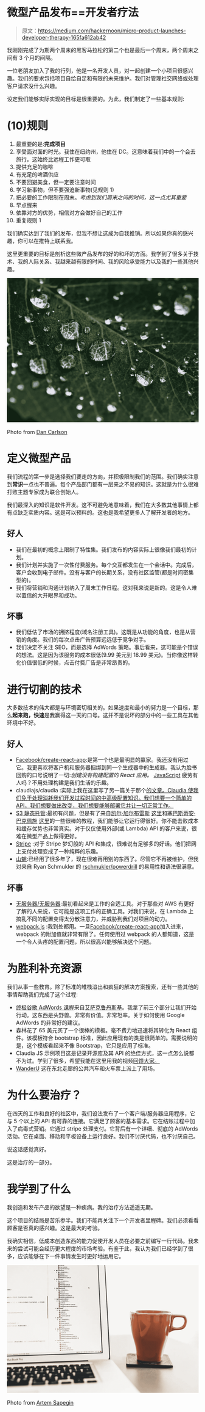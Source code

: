 # 微型产品发布==开发者疗法

> 原文：<https://medium.com/hackernoon/micro-product-launches-developer-therapy-165fa612ab42>

我刚刚完成了为期两个周末的黑客马拉松的第二个也是最后一个周末，两个周末之间有 3 个月的间隔。

一位老朋友加入了我的行列，他是一名开发人员，对一起创建一个小项目很感兴趣。我们的要求包括项目自给自足和有限的未来维护。我们对管理社交网络或处理客户请求没什么兴趣。

设定我们能够实际实现的目标是很重要的。为此，我们制定了一些基本规则:

# (10)规则

1.  最重要的是:**完成项目**
2.  享受面对面的时光。我住在纽约州，他住在 DC。这意味着我们中的一个会去旅行。这始终比远程工作更可取
3.  提供充足的咖啡
4.  有充足的啤酒供应
5.  不要回避美食，但一定要注意时间
6.  学习新事物，但不要强迫新事物(见规则 1)
7.  把必要的工作限制在周末。*考虑到我们周末之间的时间，这一点尤其重要*
8.  早点醒来
9.  依靠对方的优势，相信对方会做好自己的工作
10.  重复规则 1

我们确实达到了我们的发布，但我不想让这成为自我推销。所以如果你真的感兴趣，你可以在推特上联系我。

这里更重要的目标是剖析这些微产品发布的好的和坏的方面。我学到了很多关于技术、我的人际关系、我越来越有限的时间、我的风险承受能力以及我的一些其他兴趣。

![](img/f5dd4457e25df2cd2e4a49ac59db1185.png)

Photo from [Dan Carlson](https://unsplash.com/@dan_carl5on)

# 定义微型产品

我们流程的第一步是选择我们要走的方向，并积极限制我们的范围。我们确实注意到**常识**一点也不普遍。每个产品部门都有一层来之不易的知识。这就是为什么很难打败主题专家成为联合创始人。

我们最深入的知识是软件开发。这不可避免地意味着，我们在大多数其他事情上都有点缺乏实质内容。这是可以预料的。这也是我希望更多人了解开发者的地方。

## **好人**

*   我们在最初的概念上限制了特性集。我们发布的内容实际上很像我们最初的计划。
*   我们计划并实施了一次性付费服务。每个交互都发生在一个会话中。完成后，客户会收到电子邮件。没有与客户的长期关系，没有社区监管(都是时间密集型的)。
*   我们将营销和沟通计划纳入了周末工作日程。这对我来说是新的。这是令人难以置信的大开眼界和成功。

## 坏事

*   我们低估了市场的拥挤程度(域名注册工具)。这既是从功能的角度，也是从营销的角度。我们的每次点击广告预算远远低于竞争对手。
*   我们决定不关注 SEO，而是选择 AdWords 策略。事后看来，这可能是个错误的想法。这是因为该服务的成本很低(9.99 美元到 18.99 美元)。当你像这样转化价值很低的时候，点击付费广告是非常昂贵的。

# 进行切割的技术

大多数技术的伟大都是与环境密切相关的。如果速度和最小的努力是一个目标，那么**起来跑，快速**是我赢得这一天的口号。这并不是说坏的部分中的一些工具在其他环境中不好。

## 好人

*   [Facebook/create-react-app](https://github.com/facebook/create-react-app):是第一个也是最明显的赢家。我还没有用过它。我更喜欢将客户机和服务器捆绑到同一个生成器中的生成器。我认为脸书回购的口号说明了一切:*创建没有构建配置的 React 应用。* [JavaScript](https://hackernoon.com/tagged/javascript) 疲劳有人吗？不用处理构建是我们生活的乐趣。
*   claudiajs/claudia :实际上我在这里写了另一篇关于那个[的文章。Claudia 使我们免于处理消耗我们开发过程时间的中高级配置知识。我们想要一个简单的 API，我们想要做出改变，我们想要能够部署它并让一切正常工作。](https://hackernoon.com/get-up-and-running-with-aws-lambda-e7a5bdb62e7c)
*   [S3 静态托管](https://docs.aws.amazon.com/AmazonS3/latest/dev/WebsiteHosting.html):最初有问题，但是有了来自[凯尔·加尔布雷斯](https://medium.com/u/9c730136e183?source=post_page-----165fa612ab42--------------------------------) [这里](https://medium.freecodecamp.org/how-to-host-a-website-on-s3-without-getting-lost-in-the-sea-e2b82aa6cd38)和[塞巴斯蒂安·巴克佩施](https://medium.com/u/3a093c502a16?source=post_page-----165fa612ab42--------------------------------) [这里](/@sbuckpesch/setup-aws-s3-static-website-hosting-using-ssl-acm-34d41d32e394)的一些很棒的教程，我们能够让它运行得很好。你不能击败成本和缓存优势也非常真实。对于仅仅使用外部(或 Lambda) API 的客户来说，很难在微型产品上做得更好。
*   [Stripe](https://stripe.com/) :对于 Stripe 梦幻般的 API 和集成，很难说有足够多的好话。他们把网上支付处理变成了一种纯粹的乐趣。
*   [山魈](https://www.mandrill.com/):已经用了很多年了，现在很难再用别的东西了。尽管它不再被维护，但我对来自 Ryan Schmukler 的 [rschmukler/powerdrill](https://github.com/rschmukler/powerdrill) 的易用性和语法很满意。

## 坏事

*   [无服务器/无服务器](https://github.com/serverless/serverless):最初看起来是工作的合适工具。对于那些对 AWS 有更好了解的人来说，它可能是这项工作的正确工具。对我们来说，在 Lambda 上搞乱不同的配置变得太分散注意力，并威胁到我们对项目的动力。
*   [webpack.js](https://webpack.js.org/) :我到处都用。一旦[Facebook/create-react-app](https://github.com/facebook/create-react-app)加入进来，webpack 的附加值就非常有限了。任何使用过 webpack 的人都知道，这是一个令人头疼的配置问题，所以很高兴能够解决这个问题。

# 为胜利补充资源

我们从事一些教育。除了标准的堆栈溢出和疯狂的解决方案搜索，还有一些其他的事情帮助我们完成了这个过程:

*   [终极谷歌 AdWords 课程](https://www.udemy.com/the-ultimate-google-adwords-training-course)来自[艾萨克鲁丹斯基](https://medium.com/u/eecfe14c55b4?source=post_page-----165fa612ab42--------------------------------)。我拿了前三个部分让我们开始行动。这东西是头野兽。非常有价值。非常坦率。关于如何使用 Google AdWords 的非常好的建议。
*   森林花了 65 美元买了一个很棒的模板。毫不费力地迅速将其转化为 React 组件。该模板符合 bootstrap 标准，因此应用现有的类是很简单的。需要说明的是，这个模板看起来不像 Bootstrap，它只是应用了标准。
*   Claudia JS 示例项目这是记录开源库及其 API 的绝佳方式，这一点怎么说都不为过。学到了很多，希望我能在这里用我的视频[回馈大家。](https://hackernoon.com/get-up-and-running-with-aws-lambda-e7a5bdb62e7c)
*   [WanderU](https://www.wanderu.com) 这在东北走廊的公共汽车和火车票上派上了用场。

# 为什么要治疗？

在四天的工作和良好的社区中，我们设法发布了一个客户端/服务器应用程序，它与 5 个以上的 API 有可靠的连接。它满足了顾客的基本需求。它在结账过程中加入了病毒式营销。它通过 stripe 处理支付。它背后有一个详细、彻底的 AdWords 活动。它在桌面、移动和平板设备上运行良好。我们不讨厌代码，也不讨厌自己。

说这话感觉真好。

这是治疗的一部分。

# 我学到了什么

我创造和发布产品的欲望是一种疾病。我的治疗方法遥遥无期。

这个项目的结局是苦乐参半。我们不能再关注下一个开发者里程碑。我们必须看看顾客是否真的感兴趣。这是最大的考验。

我确实相信，低成本创造东西的能力促使开发人员在必要之前编写一行代码。我未来的尝试可能会经历更大程度的市场考验。有鉴于此，我认为我们已经学到了很多，应该能够在下一件事情发生时更好地运用它。

![](img/2f44614cfe45071a714b5b907e568a02.png)

Photo from [Artem Sapegin](https://medium.com/u/b031a508ddaf?source=post_page-----165fa612ab42--------------------------------)